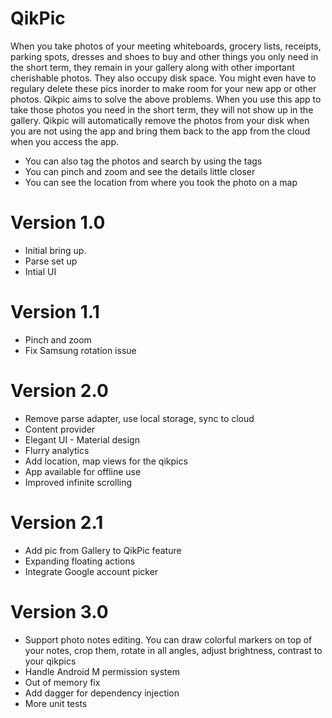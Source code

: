 # QikPic

When you take photos of your meeting whiteboards, grocery lists, receipts, parking spots, dresses and shoes to buy and other things you only need in the short term, they remain in your gallery along with other important cherishable photos. They also occupy disk space. You might even have to regulary delete these pics inorder to make room for your new app or other photos. Qikpic aims to solve the above problems. When you use this app to take those photos you need in the short term, they will not show up in the gallery. Qikpic will automatically remove the photos from your disk when you are not using the app and bring them back to the app from the cloud when you access the app. 

- You can also tag the photos and search by using the tags
- You can pinch and zoom and see the details little closer
- You can see the location from where you took the photo on a map

# Version 1.0
  - Initial bring up.
  - Parse set up
  - Intial UI
  
# Version 1.1
  - Pinch and zoom
  - Fix Samsung rotation issue

# Version 2.0
  - Remove parse adapter, use local storage, sync to cloud
  - Content provider
  - Elegant UI - Material design
  - Flurry analytics
  - Add location, map views for the qikpics
  - App available for offline use
  - Improved infinite scrolling

# Version 2.1
  - Add pic from Gallery to QikPic feature
  - Expanding floating actions
  - Integrate Google account picker

# Version 3.0
  - Support photo notes editing. You can draw colorful markers on top of your notes, crop them, rotate in all angles, adjust brightness, contrast to your qikpics
  - Handle Android M permission system
  - Out of memory fix
  - Add dagger for dependency injection
  - More unit tests
